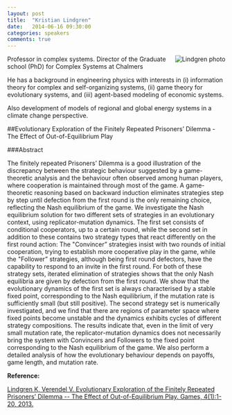 ```yaml
---
layout: post
title:  "Kristian Lindgren"
date:   2014-06-16 09:30:00
categories: speakers
comments: true
---
```


<footer class="entry-meta">
<img src="{{ site.url }}/images/lindgren.jpg" alt="Lindgren photo" align="right">
<span class="author vcard" itemprop="author" itemscope itemtype="http://schema.org/Person"></a></span></span>
</footer>


Professor in complex systems. 
Director of the Graduate school (PhD) for Complex Systems at Chalmers

He has a background in engineering physics with interests in
(i) information theory for complex and self-organizing systems, (ii) game theory for evolutionary systems, and 
(iii) agent-based modeling of economic systems. 

Also development of models of regional and global energy systems in a climate change perspective.


##Evolutionary Exploration of the Finitely Repeated Prisoners’ Dilemma - The Effect of Out-of-Equilibrium Play

###Abstract

The finitely repeated Prisoners’ Dilemma is a good illustration of the discrepancy between the strategic behaviour suggested by a game-theoretic analysis and the behaviour often observed among human players, where cooperation is maintained through most of the game. A game-theoretic reasoning based on backward induction eliminates strategies step by step until defection from the first round is the only remaining choice, reflecting the Nash equilibrium of the game. We investigate the Nash equilibrium solution for two different sets of strategies in an evolutionary context, using replicator-mutation dynamics. The first set consists of conditional cooperators, up to a certain round, while the second set in addition to these contains two strategy types that react differently on the first round action: The "Convincer” strategies insist with two rounds of initial cooperation, trying to establish more cooperative play in the game, while the "Follower” strategies, although being first round defectors, have the capability to respond to an invite in the first round. For both of these strategy sets, iterated elimination of strategies shows that the only Nash equilibria are given by defection from the first round. We show that the evolutionary dynamics of the first set is always characterised by a stable fixed point, corresponding to the Nash equilibrium, if the mutation rate is sufficiently small (but still positive). The second strategy set is numerically investigated, and we find that there are regions of parameter space where fixed points become unstable and the dynamics exhibits cycles of different strategy compositions. The results indicate that, even in the limit of very small mutation rate, the replicator-mutation dynamics does not necessarily bring the system with Convincers and Followers to the fixed point corresponding to the Nash equilibrium of the game. We also perform a detailed analysis of how the evolutionary behaviour depends on payoffs, game length, and mutation rate.

**Reference:**

[Lindgren K, Verendel V. Evolutionary Exploration of the Finitely Repeated Prisoners’ Dilemma -- The Effect of Out-of-Equilibrium Play. Games, 4(1):1-20, 2013.](http://www.mdpi.com/2073-4336/4/1/1)